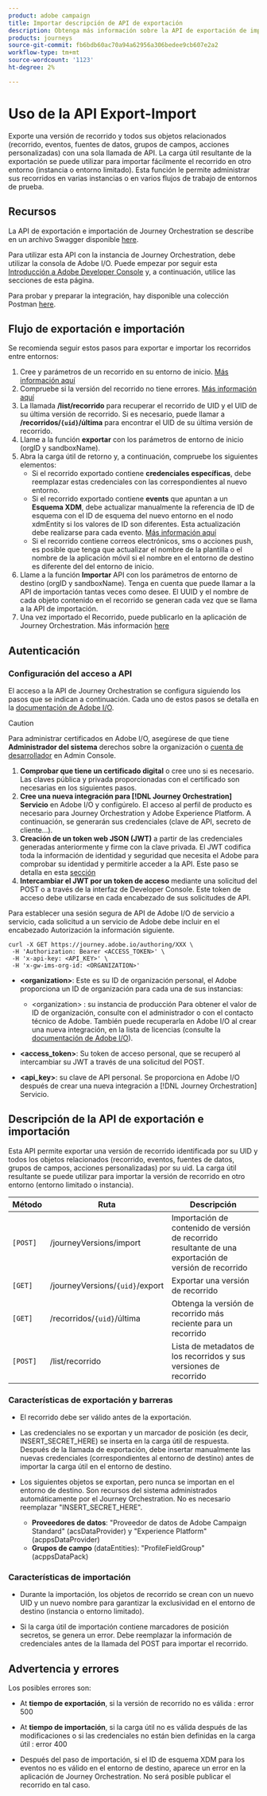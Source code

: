 ```yaml
---
product: adobe campaign
title: Importar descripción de API de exportación
description: Obtenga más información sobre la API de exportación de importación.
products: journeys
source-git-commit: fb6bdb60ac70a94a62956a306bedee9cb607e2a2
workflow-type: tm+mt
source-wordcount: '1123'
ht-degree: 2%

---
```



# Uso de la API Export-Import

Exporte una versión de recorrido y todos sus objetos relacionados (recorrido, eventos, fuentes de datos, grupos de campos, acciones personalizadas) con una sola llamada de API. La carga útil resultante de la exportación se puede utilizar para importar fácilmente el recorrido en otro entorno (instancia o entorno limitado).
Esta función le permite administrar sus recorridos en varias instancias o en varios flujos de trabajo de entornos de prueba.


## Recursos

La API de exportación e importación de Journey Orchestration se describe en un archivo Swagger disponible [here](https://adobedocs.github.io/JourneyAPI/docs/).

Para utilizar esta API con la instancia de Journey Orchestration, debe utilizar la consola de Adobe I/O. Puede empezar por seguir esta [Introducción a Adobe Developer Console](https://www.adobe.io/apis/experienceplatform/console/docs.html#!AdobeDocs/adobeio-console/master/getting-started.md) y, a continuación, utilice las secciones de esta página.

Para probar y preparar la integración, hay disponible una colección Postman [here](https://raw.githubusercontent.com/AdobeDocs/JourneyAPI/master/postman-collections/Journey-Orchestration_Export-import-API_postman-collection.json).


## Flujo de exportación e importación

Se recomienda seguir estos pasos para exportar e importar los recorridos entre entornos:

1. Cree y parámetros de un recorrido en su entorno de inicio. [Más información aquí](https://experienceleague.adobe.com/docs/journeys/using/building-journeys/about-journey-building/journey.html)
1. Compruebe si la versión del recorrido no tiene errores. [Más información aquí](https://experienceleague.adobe.com/docs/journeys/using/building-journeys/testing-the-journey.html)
1. La llamada **/list/recorrido** para recuperar el recorrido de UID y el UID de su última versión de recorrido. Si es necesario, puede llamar a **/recorridos/`{uid}`/última** para encontrar el UID de su última versión de recorrido.
1. Llame a la función **exportar** con los parámetros de entorno de inicio (orgID y sandboxName).
1. Abra la carga útil de retorno y, a continuación, compruebe los siguientes elementos:
   * Si el recorrido exportado contiene **credenciales específicas**, debe reemplazar estas credenciales con las correspondientes al nuevo entorno.
   * Si el recorrido exportado contiene **events** que apuntan a un **Esquema XDM**, debe actualizar manualmente la referencia de ID de esquema con el ID de esquema del nuevo entorno en el nodo xdmEntity si los valores de ID son diferentes. Esta actualización debe realizarse para cada evento. [Más información aquí](https://experienceleague.adobe.com/docs/journeys/using/events-journeys/experience-event-schema.html)
   * Si el recorrido contiene correos electrónicos, sms o acciones push, es posible que tenga que actualizar el nombre de la plantilla o el nombre de la aplicación móvil si el nombre en el entorno de destino es diferente del del entorno de inicio.
1. Llame a la función **Importar** API con los parámetros de entorno de destino (orgID y sandboxName). Tenga en cuenta que puede llamar a la API de importación tantas veces como desee. El UUID y el nombre de cada objeto contenido en el recorrido se generan cada vez que se llama a la API de importación.
1. Una vez importado el Recorrido, puede publicarlo en la aplicación de Journey Orchestration. Más información [here](https://experienceleague.adobe.com/docs/journeys/using/building-journeys/publishing-the-journey.html)


## Autenticación

### Configuración del acceso a API

El acceso a la API de Journey Orchestration se configura siguiendo los pasos que se indican a continuación. Cada uno de estos pasos se detalla en la [documentación de Adobe I/O](https://www.adobe.io/authentication/auth-methods.html#!AdobeDocs/adobeio-auth/master/AuthenticationOverview/ServiceAccountIntegration.md).

>[!CAUTION]
>
>Para administrar certificados en Adobe I/O, asegúrese de que tiene <b>Administrador del sistema</b> derechos sobre la organización o [cuenta de desarrollador](https://helpx.adobe.com/es/enterprise/using/manage-developers.html) en Admin Console.

1. **Comprobar que tiene un certificado digital** o cree uno si es necesario. Las claves pública y privada proporcionadas con el certificado son necesarias en los siguientes pasos.
1. **Cree una nueva integración para [!DNL Journey Orchestration] Servicio** en Adobe I/O y configúrelo. El acceso al perfil de producto es necesario para Journey Orchestration y Adobe Experience Platform. A continuación, se generarán sus credenciales (clave de API, secreto de cliente...).
1. **Creación de un token web JSON (JWT)** a partir de las credenciales generadas anteriormente y firme con la clave privada. El JWT codifica toda la información de identidad y seguridad que necesita el Adobe para comprobar su identidad y permitirle acceder a la API. Este paso se detalla en esta [sección](https://www.adobe.io/authentication/auth-methods.html#!AdobeDocs/adobeio-auth/master/JWT/JWT.md)
1. **Intercambiar el JWT por un token de acceso** mediante una solicitud del POST o a través de la interfaz de Developer Console. Este token de acceso debe utilizarse en cada encabezado de sus solicitudes de API.

Para establecer una sesión segura de API de Adobe I/O de servicio a servicio, cada solicitud a un servicio de Adobe debe incluir en el encabezado Autorización la información siguiente.

```
curl -X GET https://journey.adobe.io/authoring/XXX \
 -H 'Authorization: Bearer <ACCESS_TOKEN>' \
 -H 'x-api-key: <API_KEY>' \
 -H 'x-gw-ims-org-id: <ORGANIZATION>'
```

* **&lt;organization>**: Este es su ID de organización personal, el Adobe proporciona un ID de organización para cada una de sus instancias:

   * &lt;organization> : su instancia de producción
   Para obtener el valor de ID de organización, consulte con el administrador o con el contacto técnico de Adobe. También puede recuperarla en Adobe I/O al crear una nueva integración, en la lista de licencias (consulte la [documentación de Adobe I/O](https://www.adobe.io/authentication.html)).

* **&lt;access_token>**: Su token de acceso personal, que se recuperó al intercambiar su JWT a través de una solicitud del POST.

* **&lt;api_key>**: su clave de API personal. Se proporciona en Adobe I/O después de crear una nueva integración a [!DNL Journey Orchestration] Servicio.



## Descripción de la API de exportación e importación

Esta API permite exportar una versión de recorrido identificada por su UID y todos los objetos relacionados (recorrido, eventos, fuentes de datos, grupos de campos, acciones personalizadas) por su uid.
La carga útil resultante se puede utilizar para importar la versión de recorrido en otro entorno (entorno limitado o instancia).

| Método | Ruta | Descripción |
|---|---|---|
| `[POST]` | /journeyVersions/import | Importación de contenido de versión de recorrido resultante de una exportación de versión de recorrido |
| `[GET]` | /journeyVersions/`{uid}`/export | Exportar una versión de recorrido |
| `[GET]` | /recorridos/`{uid}`/última | Obtenga la versión de recorrido más reciente para un recorrido |
| `[POST]` | /list/recorrido | Lista de metadatos de los recorridos y sus versiones de recorrido |


### Características de exportación y barreras

* El recorrido debe ser válido antes de la exportación.

* Las credenciales no se exportan y un marcador de posición (es decir, INSERT_SECRET_HERE) se inserta en la carga útil de respuesta.
Después de la llamada de exportación, debe insertar manualmente las nuevas credenciales (correspondientes al entorno de destino) antes de importar la carga útil en el entorno de destino.

* Los siguientes objetos se exportan, pero nunca se importan en el entorno de destino. Son recursos del sistema administrados automáticamente por el Journey Orchestration. No es necesario reemplazar &quot;INSERT_SECRET_HERE&quot;.
   * **Proveedores de datos**: &quot;Proveedor de datos de Adobe Campaign Standard&quot; (acsDataProvider) y &quot;Experience Platform&quot; (acppsDataProvider)
   * **Grupos de campo** (dataEntities): &quot;ProfileFieldGroup&quot; (acppsDataPack)



### Características de importación

* Durante la importación, los objetos de recorrido se crean con un nuevo UID y un nuevo nombre para garantizar la exclusividad en el entorno de destino (instancia o entorno limitado).

* Si la carga útil de importación contiene marcadores de posición secretos, se genera un error. Debe reemplazar la información de credenciales antes de la llamada del POST para importar el recorrido.

## Advertencia y errores

Los posibles errores son:

* At **tiempo de exportación**, si la versión de recorrido no es válida : error 500

* At **tiempo de importación**, si la carga útil no es válida después de las modificaciones o si las credenciales no están bien definidas en la carga útil : error 400

* Después del paso de importación, si el ID de esquema XDM para los eventos no es válido en el entorno de destino, aparece un error en la aplicación de Journey Orchestration. No será posible publicar el recorrido en tal caso.